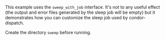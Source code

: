 This example uses the `sweep_with_job` interface.  It's not to any useful effect (the output and error files generated by the sleep job will be empty) but it demonstrates how you can customize the sleep job used by condor-dispatch.

Create the directory `sweep` before running.
